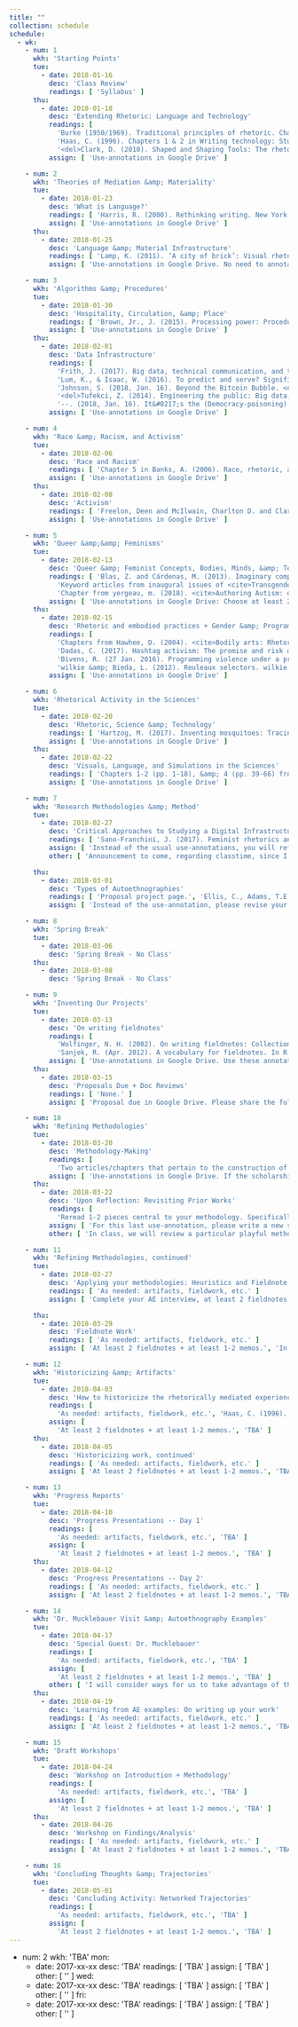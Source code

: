 ```yaml
---
title: ""
collection: schedule
schedule:
  - wk:
    - num: 1
      wkh: 'Starting Points'
      tue:
        - date: 2018-01-16
          desc: 'Class Review'
          readings: [ 'Syllabus' ]
      thu:
        - date: 2018-01-18
          desc: 'Extending Rhetoric: Language and Technology'
          readings: [
            'Burke (1950/1969). Traditional principles of rhetoric. Chapter 2 in A rhetoric of motives (pp. 49-65). University of California Press.',
            'Haas, C. (1996). Chapters 1 & 2 in Writing technology: Studies on the materiality of literacy (pp. 1-47). New York, NY: Routledge.',
            '<del>Clark, D. (2010). Shaped and Shaping Tools: The rhetorical nature of technical communication technologies. Spilka, Ed., Digital literacy for Technical communication, (pp. 85-102). New York, NY: Routledge.</del>' ]
          assign: [ 'Use-annotations in Google Drive' ]

    - num: 2
      wkh: 'Theories of Mediation &amp; Materiality'
      tue:
        - date: 2018-01-23
          desc: 'What is Language?'
          readings: [ 'Harris, R. (2000). Rethinking writing. New York, NY: Continuum. Chp. 3, “Writing off the page,” (pp. 64-90). (Paired with handout summarizing Aristotle’s and Saussure’s respective semiological theories of language.)', 'Chapter in Vee, A. (2017). Coding literacy. Cambridge, MA: MIT Press: Chapter 2, "Sociomaterialities of Programming and Writing," pp. 95-138.' ]
          assign: [ 'Use-annotations in Google Drive' ]
      thu:
        - date: 2018-01-25
          desc: 'Language &amp; Material Infrastructure'
          readings: [ 'Lamp, K. (2011). ‘A city of brick’: Visual rhetoric in Roman rhetorical theory and practice. Philosophy and Rhetoric, 44, pp. 171-193.', 'Mattern, S. (2017). Code + clay … Data + dirt: Five-thousand years of urban media. Minneapolis, MN: University of Minnesota Press, Chp. 4, Speaking stones, (pp. 114-135).', 'Gillespie, T. (2017, August 25). Is “platform” the right metaphor for the technology companies that dominate digital media? </cite>Nieman Lab</cite>. Retrieved January 22, 2018, from <a href="http://www.niemanlab.org/2017/08/is-platform-the-right-metaphor-for-the-technology-companies-that-dominate-digital-media/" target="_blank">http://www.niemanlab.org/2017/08/is-platform-the-right-metaphor-for-the-technology-companies-that-dominate-digital-media/</a>.', 'Watch the video at Kim, K., Jackson, B., Karamouzas, I., Adeagbo, I., Guy, S. J., Graff, R., and Keefe, D. F. (2015). Bema: A multimodal interface for expert experiential analysis of political assemblies at the pnyx in Ancient Greece. University of Minnesota: Interactive Visualization Lab. Retrieved 22 Jan. 2018 from, <a href="http://ivlab.cs.umn.edu/generated/pub-Kim-2015-Bema.php" target="_blank">http://ivlab.cs.umn.edu/generated/pub-Kim-2015-Bema.php</a>.' ]
          assign: [ 'Use-annotations in Google Drive. No need to annotate the video about the Pynx simulation research, but it will help us frame the importance of <i>speaking stones</i>, so to speak.' ]

    - num: 3
      wkh: 'Algorithms &amp; Procedures'
      tue:
        - date: 2018-01-30
          desc: 'Hospitality, Circulation, &amp; Place'
          readings: [ 'Brown, Jr., J. (2015). Processing power: Procedural rhetoric and protocol. Chapter in Ethical programs: Hospitality and the rhetorics of software. Ann Arbor, MI: University of Michigan Press. Available at <a href="http://quod.lib.umich.edu/d/dh/13474172.0001.001/1:6/--ethical-programs-hospitality-and-the-rhetorics-of-software?g=dculture;rgn=div1;view=fulltext;xc=1" target="_blank">http://quod.lib.umich.edu/d/dh/13474172.0001.001/1:6/--ethical-programs-hospitality-and-the-rhetorics-of-software?g=dculture;rgn=div1;view=fulltext;xc=1</a>.', 'Edwards, D. (2017). On circulatory encounters: The case for tactical rhetorics. <cite>Enculturation</cite>, Issue 25. Retrieved 11 Dec. 2017 from <a href="http://enculturation.net/circulatory_encounters" target="_blank">http://enculturation.net/circulatory_encounters</a>.', 'Yam, S. (2017). Instagramming the Starbucks <i>Bing Sutt</i>: Nostalgia memory kitsch and the construction of cosmopolitan consumer subjects. <cite>Enculturation</cite>, Issue 25. Retrieved 11 Dec. 2017 from <a href="http://enculturation.net/instagramming_the_starbucks_bing_sutt" target="_blank">http://enculturation.net/instagramming_the_starbucks_bing_sutt</a>.' ]
          assign: [ 'Use-annotations in Google Drive' ]
      thu:
        - date: 2018-02-01
          desc: 'Data Infrastructure'
          readings: [
            'Frith, J. (2017). Big data, technical communication, and the smart city. <cite>Journal of Business and Technical Communication, 31</cite>, pp. 168-187.',
            'Lum, K., & Isaac, W. (2016). To predict and serve? Significance, 13(5), 14-19.',
            'Johnson, S. (2018, Jan. 16). Beyond the Bitcoin Bubble. <cite>The New York Times</cite>. Retrieved 17 Jan. 2018 from <a href="https://www.nytimes.com/2018/01/16/magazine/beyond-the-bitcoin-bubble.html" target="_blank">https://www.nytimes.com/2018/01/16/magazine/beyond-the-bitcoin-bubble.html</a>.',
            '<del>Tufekci, Z. (2014). Engineering the public: Big data, surveillance and computational politics. First Monday, 19(7). Retrieved 2 Dec. 2017 from <a href="http://firstmonday.org/ojs/index.php/fm/article/view/4901" target="_blank">http://firstmonday.org/ojs/index.php/fm/article/view/4901</a></del>.',
            '--. (2018, Jan. 16). It&#8217;s the (Democracy-poisoning) Golden Age of free speech. <cite>WIRED.com</cite>. Retrieved 17 Jan. 2018 from <a href="https://www.wired.com/story/free-speech-issue-tech-turmoil-new-censorship/" target="_blank">https://www.wired.com/story/free-speech-issue-tech-turmoil-new-censorship/</a>.' ]
          assign: [ 'Use-annotations in Google Drive' ]

    - num: 4
      wkh: 'Race &amp; Racism, and Activism'
      tue:
        - date: 2018-02-06
          desc: 'Race and Racism'
          readings: [ 'Chapter 5 in Banks, A. (2006). Race, rhetoric, and technology: Searching for higher ground. LEA and NCTE.', 'Daniels, J. (2012). Race and racism in Internet Studies: A review and critique. <cite>New Media &amp; Society, 15</cite>, pp. 695–719.', 'Chapter in Noble, S. U. (2018). <cite>Algorithms of oppression: How search engines reinforce racism</cite>. New York, NY: NYU Press: Chapter 2, Searching for black girls, Kindle locations 1174-1791.', '<del>Wilson III, E.J. & Costanza-Chock, S. (2012). New voices on the net: The digital journalism divide and the costs of network exclusion. In L. Nakamura & P.A. Chow-White (Eds.), Race After the Internet (pp. 246-268). New York, NY: Routledge.</del>' ]
          assign: [ 'Use-annotations in Google Drive' ]
      thu:
        - date: 2018-02-08
          desc: 'Activism'
          readings: [ 'Freelon, Deen and McIlwain, Charlton D. and Clark, Meredith D, Beyond the Hashtags: &num;Ferguson, &num;Blacklivesmatter, and the Online Struggle for Offline Justice (February 29, 2016). Center for Media & Social Impact, American University, Forthcoming. Available at SSRN: <a href="https://ssrn.com/abstract=2747066" target="_blank">https://ssrn.com/abstract=2747066</a>.', 'Poe-Alexander, K. and Hahner, L. A. (2017). The intimate screen: Revisualizing understandings of down syndrome through digital activism on Instagram. In D. M. Walls &amp; S. Vie, (Eds.) <cite>Social Writing/Social Media: Publics, Presentations, and Pedagogies (pp. 225-244)</cite>. Perspectives on Writing. Fort Collins, CO: The WAC Clearinghouse and UP of Colorado. Retrieved Jan. 6, 2018 from https://wac.colostate.edu/books/social/.' ]
          assign: [ 'Use-annotations in Google Drive' ]

    - num: 5
      wkh: 'Queer &amp;&amp; Feminisms'
      tue:
        - date: 2018-02-13
          desc: 'Queer &amp; Feminist Concepts, Bodies, Minds, &amp; Technologies'
          readings: [ 'Blas, Z. and Cárdenas, M. (2013). Imaginary computational systems: queer technologies and transreal aesthetics. <cite>AI & Society, 28</cite>, pp. 559–566.',
            'Keyword articles from inaugural issues of <cite>Transgender Studies Quarterly, 1</cite>(1-2): Bio/Logics, pp. 33-35; Biometrics, pp. 35-38; Biopolitics, pp. 38-42; Microaggressions, pp. 129-134; Performativity, pp. 148-150. <em>Note: I included the entire 2 issues in the Google Drive folder, because it is just so wonderful to have on hand.</em>',
            'Chapter from yergeau, m. (2018). <cite>Authoring Autism: on rhetoric and neurological queerness</cite>. Durham, NC: Duke UP: Chp. 1, Intervention, pp. 35-88.' ]
          assign: [ 'Use-annotations in Google Drive: Choose at least 2 keywords to summarize from TSQ.' ]
      thu:
        - date: 2018-02-15
          desc: 'Rhetoric and embodied practices + Gender &amp; Programming Values'
          readings: [
            'Chapters from Hawhee, D. (2004). <cite>Bodily arts: Rhetoric and athletics in ancient Greece</cite>. Austin, TX: University of Texas Press. Introduction, pp. 15-22; Chapter 3 - Kairotic bodies, pp. 65-85.',
            'Dadas, C. (2017). Hashtag activism: The promise and risk of “attention.” In D. M. Walls &amp; S. Vie, (Eds.) <cite>Social Writing/Social Media: Publics, Presentations, and Pedagogies (pp. 17-36)</cite>. Perspectives on Writing. Fort Collins, CO: The WAC Clearinghouse and UP of Colorado. Retrieved Jan. 6, 2018 from https://wac.colostate.edu/books/social/.',
            'Bivens, R. (27 Jan. 2016). Programming violence under a progressive surface: Facebook&#39;s software misgenders users. The Society Pages. Retrieved 06 Feb. 2016 from <a href="https://thesocietypages.org/cyborgology/2016/01/27/programming-violence-under-a-progressive-surface-facebooks-software-misgenders-users/" target="_blank">https://thesocietypages.org/cyborgology/2016/01/27/programming-violence-under-a-progressive-surface-facebooks-software-misgenders-users/</a>.',
            'wilkie &amp; Bieda, L. (2012). Reuleaux selectors. wilkie writes a thing [personal blog]. Retrieved 06 Feb. 2016 from <a href="https://wilkie.how/posts/reuleaux-selectors" target="_blank">https://wilkie.how/posts/reuleaux-selectors</a>. (PDF also available on Drive.) Be sure to check out their prototype here: <a href="https://wilkie.github.io/reuleaux-selectors/" target="_blank">https://wilkie.github.io/reuleaux-selectors/</a>.' ]
          assign: [ 'Use-annotations in Google Drive' ]

    - num: 6
      wkh: 'Rhetorical Activity in the Sciences'
      tue:
        - date: 2018-02-20
          desc: 'Rhetoric, Science &amp; Technology'
          readings: [ 'Hartzog, M. (2017). Inventing mosquitoes: Tracing the topology of vectors for disease. In C. Boyle &amp; L. Walsh, (Eds.), <cite>Topologies as Techniques for a Post-Critical Rhetoric, (pp. 75-98)</cite>. Cham, Switzerland: Palgrave Macmillan.', 'Star, S. L. (1990). Power, technology and the phenomenology of conventions: On being allergic to onions. <cite>The Sociological Review, 38</cite>(1), 26–56.' ]
          assign: [ 'Use-annotations in Google Drive' ]
      thu:
        - date: 2018-02-22
          desc: 'Visuals, Language, and Simulations in the Sciences'
          readings: [ 'Chapters 1-2 (pp. 1-18), &amp; 4 (pp. 39-66) from Roundtree, A. K. (2013). <cite>Computer simulation, rhetoric, and the scientific imagination</cite>. New York, NY: Lexington Books.', 'Wickman, C. (2013). Observing inscriptions at work: Visualization and text production in experimental physics research. <cite>Technical Communication Quarterly, 22</cite>, pp. 150-171.' ]
          assign: [ 'Use-annotations in Google Drive' ]

    - num: 7
      wkh: 'Research Methodologies &amp; Method'
      tue:
        - date: 2018-02-27
          desc: 'Critical Approaches to Studying a Digital Infrastructure'
          readings: [ 'Sano-Franchini, J. (2017). Feminist rhetorics and interaction design: Facilitating socially responsible design. L. Potts and M. Salvo, (Eds.), In Rhetoric and Experience Architecture (pp. 84-89). Anderson, SC: Parlor Press.', 'Seaver, N. (2017). Algorithms as culture: Some tactics for the ethnography of algorithmic systems. Big Data & Society, 4(2), pp. 1-12.', '<del>Chps. 1 &amp; 2 in Spinuzzi, C. (2003). <cite>Tracing genres through organizations: A sociocultural approach to information design</cite>. Cambridge, MA: MIT Press.</del>', 'Star, S. L. (1999). The ethnography of infrastructure. American Behavioral Scientist, 43(3), pp. 377-391.', 'Takayoshi, P., Tomlinson, E., and Castillo, J. (2010). The construction of research problems and methods. In K. Powell and P. Takayoshi, (Eds.), Practicing Research in Writing Studies (pp. 97-121). New York, NY: Hampton Press.' ]
          assign: [ 'Instead of the usual use-annotations, you will reflect on these 3 scholarly calls to study technological systems through the prompts provided at the end of Takayoshi <i>et al</i>. In addition to the research problem itself, what type of contexts will you reflect on and/or observe over time? What kinds of data might help you refine this research problem?' ]
          other: [ 'Announcement to come, regarding classtime, since I will be away at a conference.' ]

      thu:
        - date: 2018-03-01
          desc: 'Types of Autoethnographies'
          readings: [ 'Proposal project page.', 'Ellis, C., Adams, T.E., & A.P. Bochner. (2011). Autoethnography: An overview. Forum: Qualitative Social Research, 12(1). Retrieved 14 Jan. 2016 from <a href="http://www.qualitative-research.net/index.php/fqs/article/view/1589/3095" target="_blank">http://www.qualitative-research.net/index.php/fqs/article/view/1589/3095</a>.', 'Pace, S. (Apr. 2012). Writing the self into research: Using grounded theory analytic strategies in autoethnography. TEXT, 16(1). Retrieved 14 Jan. 2016 from <a href="http://www.textjournal.com.au/speciss/issue13/Pace.pdf" target="_blank">http://www.textjournal.com.au/speciss/issue13/Pace.pdf</a>.' ]
          assign: [ 'Instead of the use-annotation, please revise your earlier ideas in lieu of the new readings about autoethnographies and the feedback that you received on Tuesday. Please write a wholly new document by responding to the following prompts: <ol><li>What type of autoethnography you will conduct and write up;</li><li>How and why that type will serve your research problem best;</li><li>What concepts you will synthesize to help you refine your problem and guide your data collection, production, and analysis; and</li><li>Discuss what data you will indeed collect/produce.</li></ol> With each of these prompts, go back to our readings and make your case by drawing on past scholars to back up your decisions.' ]

    - num: 8
      wkh: 'Spring Break'
      tue:
        - date: 2018-03-06
          desc: 'Spring Break - No Class'
      thu:
        - date: 2018-03-08
          desc: 'Spring Break - No Class'

    - num: 9
      wkh: 'Inventing Our Projects'
      tue:
        - date: 2018-03-13
          desc: 'On writing fieldnotes'
          readings: [
            'Wolfinger, N. H. (2002). On writing fieldnotes: Collection strategies and background expectancies. Qualitative Research, 2(1), pp. 85-93.',
            'Sanjek, R. (Apr. 2012). A vocabulary for fieldnotes. In R. Sanjek (Ed.), Fieldnotes: The makings of anthropology (pp. 92-121). Ithaca, NY: Cornell University Press.' ]
          assign: [ 'Use-annotations in Google Drive. Use these annotations as a means to critically consider what kinds of fieldnotes you will write up and what they might be about. Of course, back up your choices with specific ideas/claims made by Sanjek and Wolfinger as a means to develop content for you proposal due on Thursday.' ]
      thu:
        - date: 2018-03-15
          desc: 'Proposals Due + Doc Reviews'
          readings: [ 'None.' ]
          assign: [ 'Proposal due in Google Drive. Please share the full version in the class folder. Additionally, provide 2 comments that solicit guided feedback for all of us to consider in class. We will use the comments features to supply suggestions.' ]

    - num: 10
      wkh: 'Refining Methodologies'
      tue:
        - date: 2018-03-20
          desc: 'Methodology-Making'
          readings: [
            'Two articles/chapters that pertain to the construction of your methodology, or specific scholarship with which your work converses.' ]
          assign: [ 'Use-annotations in Google Drive. If the scholarship helps with your epistemology, your use-annotation should reflect that goal. If the scholarship helps you with narrowing your conversation, try to explain why you think that is the case. Both will provide you with the means to examine your own tacit assumptions about their work and your own analysis.', 'At least 2 fieldnotes + at least 1-2 memos.', 'Prepare a map, diagram, rendered visual of some sort that will help you explain to the class: 1) what your methodology includes so far, 2) what you think it helps you decide to look at and why, and 3) what rhetorical relationship you think this methodology will help you theorize // narrate. We will need to do this in quick fashion, so be sure to prepare for about 5-7 minutes.' ]
      thu:
        - date: 2018-03-22
          desc: 'Upon Reflection: Revisiting Prior Works'
          readings: [
            'Reread 1-2 pieces central to your methodology. Specifically the readings from the first phase of the course.', 'Excerpt on heuristics (pp. 119-130) from Young, Becker, &amp; Pike. (1970). <cite>Rhetoric: Discovery and Change</cite>.' ]
          assign: [ 'For this last use-annotation, please write a new summary of these works without relying on your old summary. Write your summary paragraph knowing exactly which aspects of the piece are most integral to your project. Then, in the second paragraph, provide a more detailed explanation about how this work has already proven important for understanding how to make choices about what artifacts to collect/create + how to understand them as part of rhetorical activity.', 'At least 2 fieldnotes + at least 1-2 memos.' ]
          other: [ 'In class, we will review a particular playful method of <a href="https://docs.google.com/presentation/d/1Rj7GaQ9vCCNGg0shUBMOjRepgR6kmvJygoK3ddQVPN0/edit?usp=sharing" target="_blank">self-interviewing</a>. We will also discuss the Young, Becker, and Pike reading and how I would like us to apply it for next Tuesday.' ]

    - num: 11
      wkh: 'Refining Methodologies, continued'
      tue:
        - date: 2018-03-27
          desc: 'Applying your methodologies: Heuristics and Fieldnote Work'
          readings: [ 'As needed: artifacts, fieldwork, etc.' ]
          assign: [ 'Complete your AE interview, at least 2 fieldnotes + at least 1-2 memos.', 'In class, we will coordinate a fieldnote/interview analysis day. To facilitate the process, I want you to create a heuristic, or <em>methodological guide</em>, for your peers. Accordingly, prepare a short document that articulates your research problem, questions, and a 4-5 sentence blurb about your methodology. In other words, those 4-5 sentences explain how and why you know what to write about in your fieldnotes, and by what epistemology guides your interpretation of such fieldnotes. In so doing, it should prove interesting to garner other readings of your fieldnotes.' ]

      thu:
        - date: 2018-03-29
          desc: 'Fieldnote Work'
          readings: [ 'As needed: artifacts, fieldwork, etc.' ]
          assign: [ 'At least 2 fieldnotes + at least 1-2 memos.', 'In class, we will conduct lightning review rounds. Accordingly, each of you will present your re-readings of prior work from the course, articulating 1) how you are putting it into scholary action, and 2) what implications you think this has for understanding rhetoric. I would like each of you to use Google Slides to facilitate a quick rendering of the 2 aforementioned subjects, 1 slide per prompt. It is a challenge, because you have roughy 4 minutes to explain and 3 minutes for Q&amp;A. Peers, be prepared to quickly ask questions and provide generous support and feedback about their aims and direction.' ]

    - num: 12
      wkh: 'Historicizing &amp; Artifacts'
      tue:
        - date: 2018-04-03
          desc: 'How to historicize the rhetorically mediated experiences in question'
          readings: [
            'As needed: artifacts, fieldwork, etc.', 'Haas, C. (1996). Chapter 8, "Historicizing technology," in <cite>Writing technology: Studies on the materiality of literacy</cite> (pp. 205-223). New York, NY: Routledge.', ]
          assign: [
            'At least 2 fieldnotes + at least 1-2 memos.', 'TBA' ]
      thu:
        - date: 2018-04-05
          desc: 'Historicizing work, continued'
          readings: [ 'As needed: artifacts, fieldwork, etc.' ]
          assign: [ 'At least 2 fieldnotes + at least 1-2 memos.', 'TBA' ]

    - num: 13
      wkh: 'Progress Reports'
      tue:
        - date: 2018-04-10
          desc: 'Progress Presentations -- Day 1'
          readings: [
            'As needed: artifacts, fieldwork, etc.', 'TBA' ]
          assign: [
            'At least 2 fieldnotes + at least 1-2 memos.', 'TBA' ]
      thu:
        - date: 2018-04-12
          desc: 'Progress Presentations -- Day 2'
          readings: [ 'As needed: artifacts, fieldwork, etc.' ]
          assign: [ 'At least 2 fieldnotes + at least 1-2 memos.', 'TBA' ]

    - num: 14
      wkh: 'Dr. Mucklebauer Visit &amp; Autoethnography Examples'
      tue:
        - date: 2018-04-17
          desc: 'Special Guest: Dr. Mucklebauer'
          readings: [
            'As needed: artifacts, fieldwork, etc.', 'TBA' ]
          assign: [
            'At least 2 fieldnotes + at least 1-2 memos.', 'TBA' ]
          other: [ 'I will consider ways for us to take advantage of this special opportunity. Perhaps we can ask Mucklebauer how he develops his own research problems and agendas.' ]
      thu:
        - date: 2018-04-19
          desc: 'Learning from AE examples: On writing up your work'
          readings: [ 'As needed: artifacts, fieldwork, etc.' ]
          assign: [ 'At least 2 fieldnotes + at least 1-2 memos.', 'TBA' ]

    - num: 15
      wkh: 'Draft Workshops'
      tue:
        - date: 2018-04-24
          desc: 'Workshop on Introduction + Methodology'
          readings: [
            'As needed: artifacts, fieldwork, etc.', 'TBA' ]
          assign: [
            'At least 2 fieldnotes + at least 1-2 memos.', 'TBA' ]
      thu:
        - date: 2018-04-26
          desc: 'Workshop on Findings/Analysis'
          readings: [ 'As needed: artifacts, fieldwork, etc.' ]
          assign: [ 'At least 2 fieldnotes + at least 1-2 memos.', 'TBA' ]

    - num: 16
      wkh: 'Concluding Thoughts &amp; Trajectories'
      tue:
        - date: 2018-05-01
          desc: 'Concluding Activity: Networked Trajectories'
          readings: [
            'As needed: artifacts, fieldwork, etc.', 'TBA' ]
          assign: [
            'At least 2 fieldnotes + at least 1-2 memos.', 'TBA' ]
---
```


- num: 2
  wkh: 'TBA'
  mon:
    - date: 2017-xx-xx
      desc: 'TBA'
      readings: [ 'TBA' ]
      assign: [ 'TBA' ]
      other: [ '' ]
  wed:
    - date: 2017-xx-xx
      desc: 'TBA'
      readings: [ 'TBA' ]
      assign: [ 'TBA' ]
      other: [ '' ]
  fri:
    - date: 2017-xx-xx
      desc: 'TBA'
      readings: [ 'TBA' ]
      assign: [ 'TBA' ]
      other: [ '' ]

